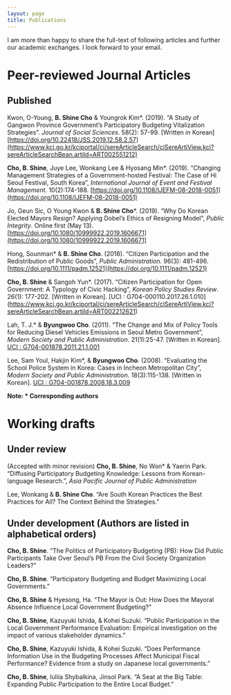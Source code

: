 ```yaml
---
layout: page
title: Publications
---
```


I am more than happy to share the full-text of following articles and further our academic exchanges. I look forward to your email. 

# Peer-reviewed Journal Articles
## Published
Kwon, O-Young, **B. Shine Cho** & Youngrok Kim\*. (2019). “A Study of Gangwon Province Government’s Participatory Budgeting Vitalization Strategies”. _Journal of Social Sciences_. 58(2): 57-99. [Written in Korean] [https://doi.org/10.22418/JSS.2019.12.58.2.57](https://www.kci.go.kr/kciportal/ci/sereArticleSearch/ciSereArtiView.kci?sereArticleSearchBean.artiId=ART002551212)

**Cho, B. Shine**, Juye Lee, Wonkang Lee & Hyosang Min\*. (2019). “Changing Management Strategies of a Government-hosted Festival: The Case of Hi Seoul Festival, South Korea”, _International Journal of Event and Festival Management_. 10(2):174-188. [https://doi.org/10.1108/IJEFM-08-2018-0051](https://doi.org/10.1108/IJEFM-08-2018-0051)

Jo, Geun Sic, O Young Kwon & **B. Shine Cho**\*. (2019). “Why Do Korean Elected Mayors Resign? Applying Dobel’s Ethics of Resigning Model”, _Public Integrity_. Online first (May 13). [https://doi.org/10.1080/10999922.2019.1606671](https://doi.org/10.1080/10999922.2019.1606671)

Hong, Sounman\* & **B. Shine Cho**. (2018). “Citizen Participation and the Redistribution of Public Goods”, _Public Administration_. 96(3): 481-496. [https://doi.org/10.1111/padm.12521](https://doi.org/10.1111/padm.12521)

**Cho, B. Shine** & Sangoh Yun\*. (2017). “Citizen Participation for Open Government: A Typology of Civic Hacking”, _Korean Policy Studies Review_. 26(1): 177-202. [Written in Korean]. [UCI : G704-000110.2017.26.1.010] (https://www.kci.go.kr/kciportal/ci/sereArticleSearch/ciSereArtiView.kci?sereArticleSearchBean.artiId=ART002212621)

Lah, T. J.\* & **Byungwoo Cho**. (2011). “The Change and Mix of Policy Tools for Reducing Diesel Vehicles Emissions in Seoul Metro Government”, _Modern Society and Public Administration_. 21(1):25-47. [Written in Korean]. [UCI : G704-001878.2011.21.1.001](https://www.kci.go.kr/kciportal/ci/sereArticleSearch/ciSereArtiView.kci?sereArticleSearchBean.artiId=ART001551953)

Lee, Sam Youl, Hakjin Kim\*, & **Byungwoo Cho**. (2008). “Evaluating the School Police System in Korea: Cases in Incheon Metropolitan City”, _Modern Society and Public Administration_. 18(3):115-138. [Written in Korean]. [UCI : G704-001878.2008.18.3.009](https://www.kci.go.kr/kciportal/ci/sereArticleSearch/ciSereArtiView.kci?sereArticleSearchBean.artiId=ART001304299)

**Note: \* Corresponding authors**


# Working drafts
## Under review
(Accepted with minor revision) **Cho, B. Shine**, No Won\* & Yaerin Park. “Diffusing Participatory Budgeting Knowledge: Lessons from Korean-language Research.”, _Asia Pacific Journal of Public Administration_

Lee, Wonkang & **B. Shine Cho**. “Are South Korean Practices the Best Practices for All? The Context Behind the Strategies.”

## Under development (Authors are listed in alphabetical orders)
**Cho, B. Shine**. “The Politics of Participatory Budgeting (PB): How Did Public Participants Take Over Seoul’s PB From the Civil Society Organization Leaders?”

**Cho, B. Shine**. “Participatory Budgeting and Budget Maximizing Local Governments.”

**Cho, B. Shine** & Hyesong, Ha. “The Mayor is Out: How Does the Mayoral Absence Influence Local Government Budgeting?”

**Cho, B. Shine**, Kazuyuki Ishida, & Kohei Suzuki. “Public Participation in the Local Government Performance Evaluation: Empirical investigation on the impact of various stakeholder dynamics.”

**Cho, B. Shine**, Kazuyuki Ishida, & Kohei Suzuki. “Does Performance Information Use in the Budgeting Processes Affect Municipal Fiscal Performance? Evidence from a study on Japanese local governments.”

**Cho, B. Shine**, Iuliia Shybalkina, Jinsol Park. “A Seat at the Big Table: Expanding Public Participation to the Entire Local Budget.”

